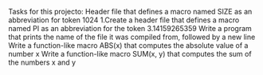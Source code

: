 Tasks for this projecto:
Header file that defines a macro named SIZE as an abbreviation for token 1024 1.Create a header file that defines a macro named PI as an abbreviation for the token 3.14159265359
Write a program that prints the name of the file it was compiled from, followed by a new line
Write a function-like macro ABS(x) that computes the absolute value of a number x
Write a function-like macro SUM(x, y) that computes the sum of the numbers x and y

